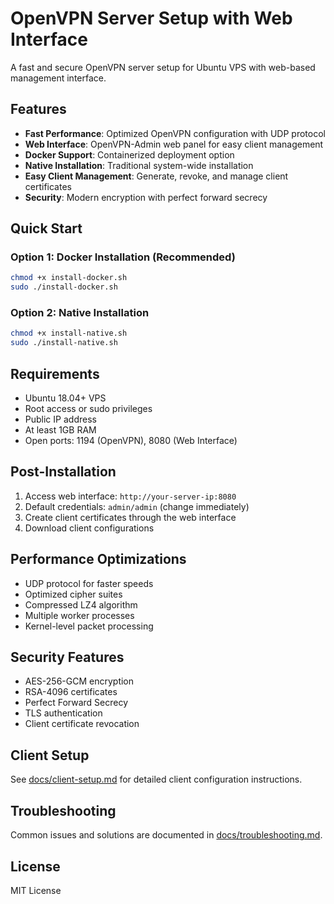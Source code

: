 # OpenVPN Server Setup with Web Interface

A fast and secure OpenVPN server setup for Ubuntu VPS with web-based management interface.

## Features

- **Fast Performance**: Optimized OpenVPN configuration with UDP protocol
- **Web Interface**: OpenVPN-Admin web panel for easy client management
- **Docker Support**: Containerized deployment option
- **Native Installation**: Traditional system-wide installation
- **Easy Client Management**: Generate, revoke, and manage client certificates
- **Security**: Modern encryption with perfect forward secrecy

## Quick Start

### Option 1: Docker Installation (Recommended)

```bash
chmod +x install-docker.sh
sudo ./install-docker.sh
```

### Option 2: Native Installation

```bash
chmod +x install-native.sh
sudo ./install-native.sh
```

## Requirements

- Ubuntu 18.04+ VPS
- Root access or sudo privileges
- Public IP address
- At least 1GB RAM
- Open ports: 1194 (OpenVPN), 8080 (Web Interface)

## Post-Installation

1. Access web interface: `http://your-server-ip:8080`
2. Default credentials: `admin/admin` (change immediately)
3. Create client certificates through the web interface
4. Download client configurations

## Performance Optimizations

- UDP protocol for faster speeds
- Optimized cipher suites
- Compressed LZ4 algorithm
- Multiple worker processes
- Kernel-level packet processing

## Security Features

- AES-256-GCM encryption
- RSA-4096 certificates
- Perfect Forward Secrecy
- TLS authentication
- Client certificate revocation

## Client Setup

See [docs/client-setup.md](docs/client-setup.md) for detailed client configuration instructions.

## Troubleshooting

Common issues and solutions are documented in [docs/troubleshooting.md](docs/troubleshooting.md).

## License

MIT License
